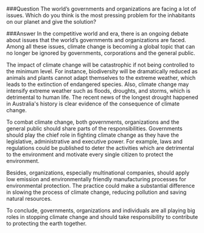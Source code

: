 ###Question
The world’s governments and organizations are facing a lot of issues. Which do you think is the most pressing problem for the inhabitants on our planet and give the solution?

###Answer
In the competitive world and era, there is an ongoing debate about issues that the world’s governments and organizations are faced. Among all these issues, climate change is becoming a global topic that can no longer be ignored by governments, corporations and the general public.

The impact of climate change will be catastrophic if not being controlled to the minimum level. For instance, biodiversity will be dramatically reduced as animals and plants cannot adapt themselves to the extreme weather, which leads to the extinction of endangered species. Also, climate change may intensify extreme weather such as floods, droughts, and storms, which is detrimental to human life. The recent news of the longest drought happened in Australia's history is clear evidence of the consequence of climate change.

To combat climate change, both governments, organizations and the general public should share parts of the responsibilities. Governments should play the chief role in fighting climate change as they have the legislative, administrative and executive power. For example, laws and regulations could be published to deter the activities which are detrimental to the environment and motivate every single citizen to protect the environment.

Besides, organizations, especially multinational companies, should apply low emission and environmentally friendly manufacturing processes for environmental protection. The practice could make a substantial difference in slowing the process of climate change, reducing pollution and saving natural resources.

To conclude, governments, organizations and individuals are all playing big roles in stopping climate change and should take responsibility to contribute to protecting the earth together.
 